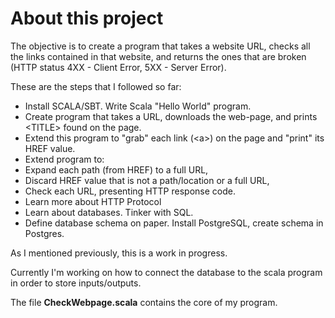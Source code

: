 # About this project

The objective is to create a program that takes a website URL, checks all the links contained in that website, and returns the ones that are broken (HTTP status 4XX - Client Error, 5XX - Server Error).

These are the steps that I followed so far:

- Install SCALA/SBT. Write Scala "Hello World" program.
- Create program that takes a URL, downloads the web-page, and prints \<TITLE> found on the page.
 - Extend this program to "grab" each link (\<a>) on the page and "print" its HREF value.
- Extend program to:
 - Expand each path (from HREF) to a full URL,
 - Discard HREF value that is not a path/location or a full URL, 
 - Check each URL, presenting HTTP response code.
- Learn more about HTTP Protocol
- Learn about databases. Tinker with SQL. 
- Define database schema on paper. Install PostgreSQL, create schema in Postgres.

As I mentioned previously, this is a work in progress. 

Currently I'm working on how to connect the database to the scala program in order to store inputs/outputs.

The file **CheckWebpage.scala** contains the core of my program. 
